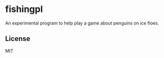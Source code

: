 # fishingpl

An experimental program to help play a game about penguins on ice
floes.

## License

MIT


